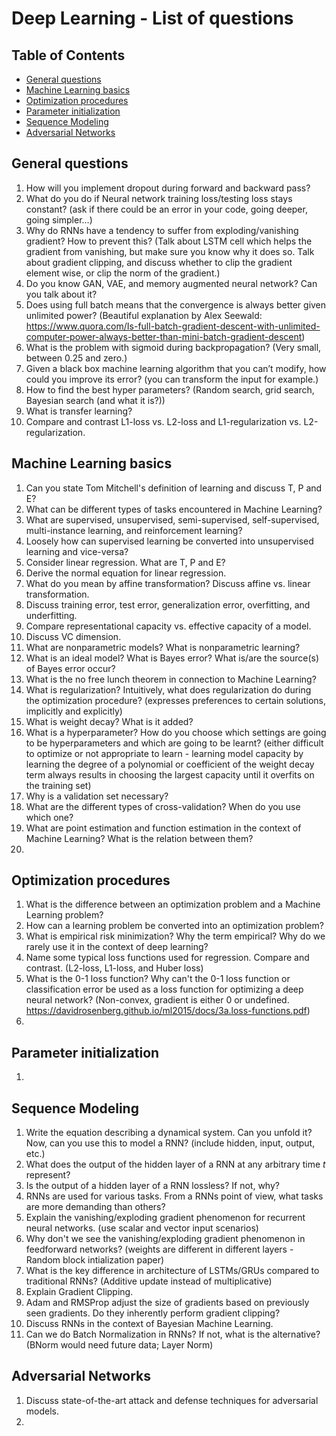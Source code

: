 # Deep Learning - List of questions

## Table of Contents

- [General questions](#general-questions)
- [Machine Learning basics](#machine-learning-basics)
- [Optimization procedures](#optimization-procedures)
- [Parameter initialization](#parameter-initialization)
- [Sequence Modeling](#sequence-modeling)
- [Adversarial Networks](#adversarial-networks)

## General questions

1. How will you implement dropout during forward and backward pass?
1. What do you do if Neural network training loss/testing loss stays constant? (ask if there could be an error in your code, going deeper, going simpler…)
1. Why do RNNs have a tendency to suffer from exploding/vanishing gradient? How to prevent this? (Talk about LSTM cell which helps the gradient from vanishing, but make sure you know why it does so. Talk about gradient clipping, and discuss whether to clip the gradient element wise, or clip the norm of the gradient.)
1. Do you know GAN, VAE, and memory augmented neural network? Can you talk about it?
1. Does using full batch means that the convergence is always better given unlimited power? (Beautiful explanation by Alex Seewald: https://www.quora.com/Is-full-batch-gradient-descent-with-unlimited-computer-power-always-better-than-mini-batch-gradient-descent)
1. What is the problem with sigmoid during backpropagation? (Very small, between 0.25 and zero.)
1. Given a black box machine learning algorithm that you can’t modify, how could you improve its error? (you can transform the input for example.)
1. How to find the best hyper parameters? (Random search, grid search, Bayesian search (and what it is?))
1. What is transfer learning?
1. Compare and contrast L1-loss vs. L2-loss and L1-regularization vs. L2-regularization.

## Machine Learning basics

1. Can you state Tom Mitchell's definition of learning and discuss T, P and E?
1. What can be different types of tasks encountered in Machine Learning?
1. What are supervised, unsupervised, semi-supervised, self-supervised, multi-instance learning, and reinforcement learning?
1. Loosely how can supervised learning be converted into unsupervised learning and vice-versa?
1. Consider linear regression. What are T, P and E?
1. Derive the normal equation for linear regression.
1. What do you mean by affine transformation? Discuss affine vs. linear transformation.
1. Discuss training error, test error, generalization error, overfitting, and underfitting.
1. Compare representational capacity vs. effective capacity of a model.
1. Discuss VC dimension.
1. What are nonparametric models? What is nonparametric learning?
1. What is an ideal model? What is Bayes error? What is/are the source(s) of Bayes error occur?
1. What is the no free lunch theorem in connection to Machine Learning?
1. What is regularization? Intuitively, what does regularization do during the optimization procedure? (expresses preferences to certain solutions, implicitly and explicitly)
1. What is weight decay? What is it added?
1. What is a hyperparameter? How do you choose which settings are going to be hyperparameters and which are going to be learnt? (either difficult to optimize or not appropriate to learn - learning model capacity by learning the degree of a polynomial or coefficient of the weight decay term always results in choosing the largest capacity until it overfits on the training set)
1. Why is a validation set necessary?
1. What are the different types of cross-validation? When do you use which one?
1. What are point estimation and function estimation in the context of Machine Learning? What is the relation between them?
1. 


## Optimization procedures

1. What is the difference between an optimization problem and a Machine Learning problem?
1. How can a learning problem be converted into an optimization problem?
1. What is empirical risk minimization? Why the term empirical? Why do we rarely use it in the context of deep learning?
1. Name some typical loss functions used for regression. Compare and contrast. (L2-loss, L1-loss, and Huber loss)
1. What is the 0-1 loss function? Why can't the 0-1 loss function or classification error be used as a loss function for optimizing a deep neural network? (Non-convex, gradient is either 0 or undefined. https://davidrosenberg.github.io/ml2015/docs/3a.loss-functions.pdf)
1. 


## Parameter initialization

1.  

## Sequence Modeling

1. Write the equation describing a dynamical system. Can you unfold it? Now, can you use this to model a RNN? (include hidden, input, output, etc.)
1. What does the output of the hidden layer of a RNN at any arbitrary time _t_ represent?
1. Is the output of a hidden layer of a RNN lossless? If not, why?
1. RNNs are used for various tasks. From a RNNs point of view, what tasks are more demanding than others? 
1. Explain the vanishing/exploding gradient phenomenon for recurrent neural networks. (use scalar and vector input scenarios)
1. Why don't we see the vanishing/exploding gradient phenomenon in feedforward networks? (weights are different in different layers - Random block intialization paper)
1. What is the key difference in architecture of LSTMs/GRUs compared to traditional RNNs? (Additive update instead of multiplicative)
1. Explain Gradient Clipping. 
1. Adam and RMSProp adjust the size of gradients based on previously seen gradients. Do they inherently perform gradient clipping? 
1. Discuss RNNs in the context of Bayesian Machine Learning.
1. Can we do Batch Normalization in RNNs? If not, what is the alternative? (BNorm would need future data; Layer Norm)

## Adversarial Networks

1. Discuss state-of-the-art attack and defense techniques for adversarial models.
1. 

